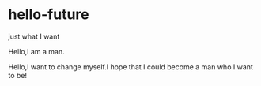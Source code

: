 # hello-future
just what I want

Hello,I am a man.

Hello,I want to change myself.I hope that I could become a man who I want to be!
